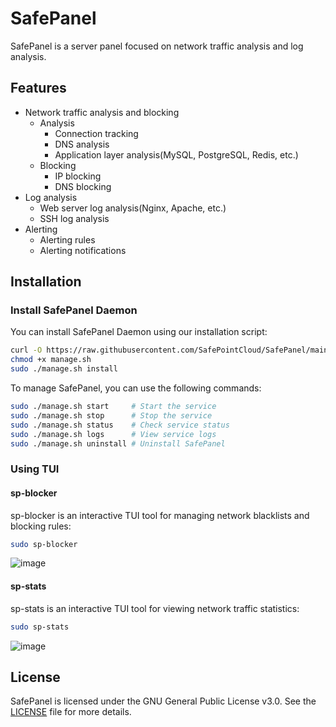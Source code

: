 # SafePanel

SafePanel is a server panel focused on network traffic analysis and log analysis.

## Features

- Network traffic analysis and blocking
    - Analysis
        - Connection tracking
        - DNS analysis
        - Application layer analysis(MySQL, PostgreSQL, Redis, etc.)
    - Blocking
        - IP blocking
        - DNS blocking
- Log analysis
    - Web server log analysis(Nginx, Apache, etc.)
    - SSH log analysis
- Alerting
    - Alerting rules
    - Alerting notifications

## Installation

### Install SafePanel Daemon

You can install SafePanel Daemon using our installation script:

```bash
curl -O https://raw.githubusercontent.com/SafePointCloud/SafePanel/main/manage.sh
chmod +x manage.sh
sudo ./manage.sh install
```

To manage SafePanel, you can use the following commands:

```bash
sudo ./manage.sh start     # Start the service
sudo ./manage.sh stop      # Stop the service
sudo ./manage.sh status    # Check service status
sudo ./manage.sh logs      # View service logs
sudo ./manage.sh uninstall # Uninstall SafePanel
```

### Using TUI

#### sp-blocker
sp-blocker is an interactive TUI tool for managing network blacklists and blocking rules:

```bash
sudo sp-blocker
```
![image](https://github.com/user-attachments/assets/c2fff01e-3aa6-44c7-87be-bbe45c7db76c)

#### sp-stats
sp-stats is an interactive TUI tool for viewing network traffic statistics:

```bash
sudo sp-stats
```
![image](https://github.com/user-attachments/assets/afbf33a2-9f89-4eb4-9ab3-03de81740457)


## License

SafePanel is licensed under the GNU General Public License v3.0. See the [LICENSE](https://github.com/SafePointCloud/SafePanel/blob/main/LICENSE) file for more details.
